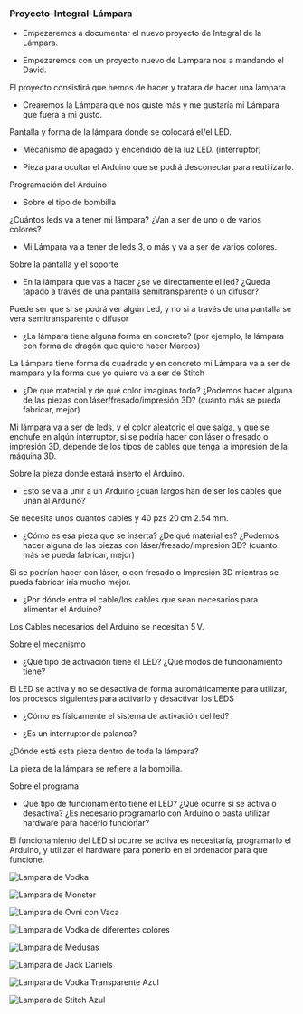 ### Proyecto-Integral-Lámpara

* Empezaremos a documentar el nuevo proyecto de Integral de la Lámpara.

* Empezaremos con un proyecto nuevo de Lámpara nos a mandando el David.

El proyecto consistirá que hemos de hacer y tratara de hacer una lámpara

* Crearemos la Lámpara que nos guste más y me gustaría mi Lámpara que fuera a mi gusto.

Pantalla y forma de la lámpara donde se colocará el/el LED.

* Mecanismo de apagado y encendido de la luz LED. (interruptor)

* Pieza para ocultar el Arduino que se podrá desconectar para reutilizarlo.

Programación del Arduino

* Sobre el tipo de bombilla

¿Cuántos leds va a tener mi lámpara? ¿Van a ser de uno o de varios colores?

* Mi Lámpara va a tener de leds 3, o más y va a ser de varios colores.

Sobre la pantalla y el soporte

* En la lámpara que vas a hacer ¿se ve directamente el led? ¿Queda tapado a través de una pantalla semitransparente o un difusor?

Puede ser que si se podrá ver algún Led, y no si a través de una pantalla se vera semitransparente o difusor

* ¿La lámpara tiene alguna forma en concreto? (por ejemplo, la lámpara con forma de dragón que quiere hacer Marcos)

La Lámpara tiene forma de cuadrado y en concreto mi Lámpara va a ser de mampara y la forma que yo quiero va a ser de Stitch

* ¿De qué material y de qué color imaginas todo? ¿Podemos hacer alguna de las piezas con láser/fresado/impresión 3D? (cuanto más se pueda fabricar, mejor)

Mi lámpara va a ser de leds, y el color aleatorio el que salga, y que se enchufe en algún interruptor, si se podría hacer con láser o fresado o impresión 3D, depende de los tipos de cables que tenga la impresión de la máquina 3D.

Sobre la pieza donde estará inserto el Arduino.

* Esto se va a unir a un Arduino ¿cuán largos han de ser los cables que unan al Arduino?

Se necesita unos cuantos cables y 40 pzs 20 cm 2.54 mm.

* ¿Cómo es esa pieza que se inserta? ¿De qué material es? ¿Podemos hacer alguna de las piezas con láser/fresado/impresión 3D? (cuanto más se pueda fabricar, mejor)

Si se podrían hacer con láser, o con fresado o Impresión 3D mientras se pueda fabricar iría mucho mejor.

* ¿Por dónde entra el cable/los cables que sean necesarios para alimentar el Arduino?

Los Cables necesarios del Arduino se necesitan 5 V.

Sobre el mecanismo

* ¿Qué tipo de activación tiene el LED? ¿Qué modos de funcionamiento tiene?

El LED se activa y no se desactiva de forma automáticamente para utilizar, los procesos siguientes para activarlo y desactivar los LEDS

* ¿Cómo es físicamente el sistema de activación del led?

* ¿Es un interruptor de palanca?

¿Dónde está esta pieza dentro de toda la lámpara?

La pieza de la lámpara se refiere a la bombilla.

Sobre el programa

* Qué tipo de funcionamiento tiene el LED? ¿Qué ocurre si se activa o desactiva? ¿Es necesario programarlo con Arduino o basta utilizar hardware para hacerlo funcionar?

El funcionamiento del LED si ocurre se activa es necesitaría, programarlo el Arduino, y utilizar el hardware para ponerlo en el ordenador para que funcione.

![Lampara de Vodka](https://raw.githubusercontent.com/XXDARKNIGHTXX/Proyecto-Integral-Lampara-2021/main/6331b5717139d06de5cdf037979d9bf2.jpg)

![Lampara de Monster](https://raw.githubusercontent.com/XXDARKNIGHTXX/Proyecto-Integral-Lampara-2021/main/905a46ca041a8f379a9c67ac185fffa4.jpg)

![Lampara de Ovni con Vaca](https://raw.githubusercontent.com/XXDARKNIGHTXX/Proyecto-Integral-Lampara-2021/main/2d2a76a74196d66a9d780aae27f3953e.jpg)

![Lampara de Vodka de diferentes colores](https://raw.githubusercontent.com/XXDARKNIGHTXX/Proyecto-Integral-Lampara-2021/main/49f5b9263477e5fb20edf0b0daf31d96.jpg)

![Lampara de Medusas](https://raw.githubusercontent.com/XXDARKNIGHTXX/Proyecto-Integral-Lampara-2021/main/7aad35cc1d3600117de84f0040a1a4ab.jpg)

![Lampara de Jack Daniels](https://raw.githubusercontent.com/XXDARKNIGHTXX/Proyecto-Integral-Lampara-2021/main/75c28623b10f49668eb781507b418bd7.jpg)

![Lampara de Vodka Transparente Azul](https://raw.githubusercontent.com/XXDARKNIGHTXX/Proyecto-Integral-Lampara-2021/main/cd39ffcaae2ac44d2999e5d808b3b5c9.jpg)

![Lampara de Stitch Azul](https://raw.githubusercontent.com/XXDARKNIGHTXX/Proyecto-Integral-Lampara-2021/main/5e99abefc338a0215973c311e497ebb4.jpg)
